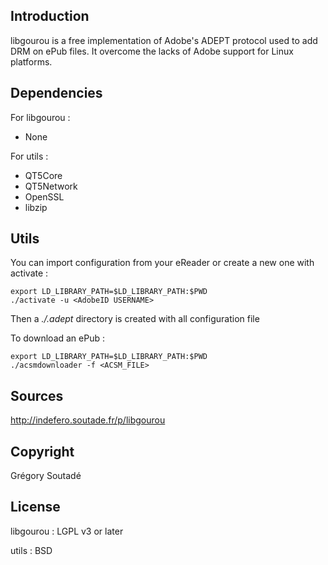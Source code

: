 Introduction
------------

libgourou is a free implementation of Adobe's ADEPT protocol used to add DRM on ePub files. It overcome the lacks of Adobe support for Linux platforms.



Dependencies
------------

For libgourou :

  * None

For utils :

  * QT5Core
  * QT5Network
  * OpenSSL
  * libzip



Utils
-----

You can import configuration from your eReader or create a new one with activate :

    export LD_LIBRARY_PATH=$LD_LIBRARY_PATH:$PWD
    ./activate -u <AdobeID USERNAME>

Then a _./.adept_ directory is created with all configuration file

To download an ePub :

    export LD_LIBRARY_PATH=$LD_LIBRARY_PATH:$PWD
    ./acsmdownloader -f <ACSM_FILE>



Sources
-------

http://indefero.soutade.fr/p/libgourou



Copyright
---------

Grégory Soutadé



License
-------

libgourou : LGPL v3 or later

utils     : BSD
